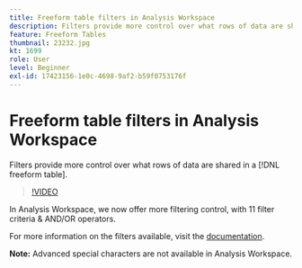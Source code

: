 ```yaml
---
title: Freeform table filters in Analysis Workspace
description: Filters provide more control over what rows of data are shared in a freeform table.
feature: Freeform Tables
thumbnail: 23232.jpg
kt: 1699
role: User
level: Beginner
exl-id: 17423156-1e0c-4698-9af2-b59f0753176f
---
```

# Freeform table filters in Analysis Workspace

Filters provide more control over what rows of data are shared in a [!DNL freeform table].

>[!VIDEO](https://video.tv.adobe.com/v/23232/?quality=12&learn=on)

In Analysis Workspace, we now offer more filtering control, with 11 filter criteria & AND/OR operators.

For more information on the filters available, visit the [documentation](https://experienceleague.adobe.com/docs/analytics-platform/using/cja-workspace/visualizations/freeform-table/pagination-filtering-sorting.html#cja-workspace?lang=en).

**Note:** Advanced special characters are not available in Analysis Workspace.
